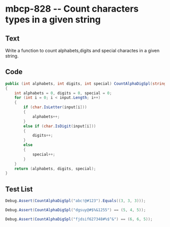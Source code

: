 # mbcp-828 -- Count characters types in a given string

## Text

Write a function to count alphabets,digits and special charactes in a given string.

## Code

```csharp
public (int alphabets, int digits, int special) CountAlphaDigSpl(string input)
{
    int alphabets = 0, digits = 0, special = 0;
    for (int i = 0; i < input.Length; i++)
    {
        if (char.IsLetter(input[i]))
        {
            alphabets++;
        }
        else if (char.IsDigit(input[i]))
        {
            digits++;
        }
        else
        {
            special++;
        }
    }
    return (alphabets, digits, special);
}
```

## Test List

```csharp
Debug.Assert(CountAlphaDigSpl("abc!@#123").Equals((3, 3, 3)));
```

```csharp
Debug.Assert(CountAlphaDigSpl("dgsuy@#$%&1255") == (5, 4, 5));
```

```csharp
Debug.Assert(CountAlphaDigSpl("fjdsif627348#%$^&") == (6, 6, 5));
```
